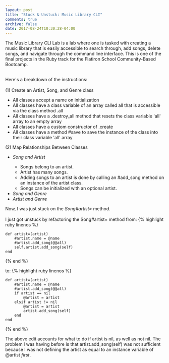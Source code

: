 ```yaml
---
layout: post
title: "Stuck & Unstuck: Music Library CLI"
comments: true
archive: false
date: 2017-08-24T10:30:28-04:00
---
```


The Music Library CLI Lab is a lab where one is tasked with creating  a music library that is easily accessible to search through, add songs, delete songs, and navigate through the command line interface. This is one of the final projects in the Ruby track for the Flatiron School Community-Based Bootcamp. <br><br>

Here's a breakdown of the instructions: <br><br>
(1) Create an Artist, Song, and Genre class
<ul>
	<li>All classes accept a name on initialization</li>
	<li>All classes have a class variable of an array called all that is accessible via the class method .all</li>
	<li>All classes have a .destroy_all method that resets the class variable 'all' array to an empty array</li>
	<li>All classes have a custom constructor of .create</li> 
	<li>All classes have a method #save to save the instance of the class into their class variable 'all' array</li>
</ul>

(2) Map Relationships Between Classes
<ul>
	<li><em>Song and Artist</em></li>
		<ul>
			<li>Songs belong to an artist.</li>
			<li>Artist has many songs.</li>
			<li>Adding songs to an artist is done by calling an #add_song method on an instance of the artist class.</li>
			<li>Songs can be initialized with an optional artist.</li>
		</ul>
	<li><em>Song and Genre</em></li>
	<li><em>Artist and Genre</em></li>
</ul>
Now, I was just stuck on the <em>Song#artist=</em> method. <br><br>
I just got unstuck by refactoring the Song#artist= method from: 
{% highlight ruby linenos %}

	def artist=(artist)
		#artist.name = @name
		#artist.add_song(@@all)
		self.artist.add_song(self)
	end 

{% end %}

to:
{% highlight ruby linenos %}

	def artist=(artist)
		#artist.name = @name
		#artist.add_song(@@all)
		if artist == nil
			@artist = artist
		elsif artist != nil
			@artist = artist
			artist.add_song(self)
		end
	end 

{% end %}

The above edit accounts for what to do if artist is nil, as well as not nil. The problem I was having before is that artist.add_song(self) was not sufficient because I was not defining the artist as equal to an instance variable of @artist <em>first</em>. 




